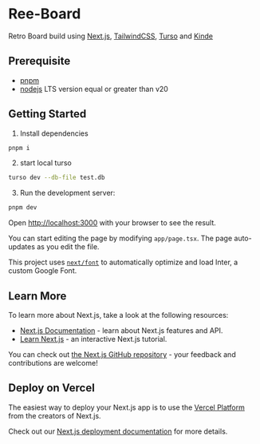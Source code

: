 # Ree-Board

Retro Board build using [Next.js](https://nextjs.org/), [TailwindCSS](https://tailwindcss.com/), [Turso](https://turso.tech/) and [Kinde](https://kinde.com/)

## Prerequisite

- [pnpm](https://pnpm.io/)
- [nodejs](https://nodejs.org/) LTS version equal or greater than v20

## Getting Started

1. Install dependencies

```bash
pnpm i
```

2. start local turso

```bash
turso dev --db-file test.db
```

3. Run the development server:

```bash
pnpm dev
```

Open [http://localhost:3000](http://localhost:3000) with your browser to see the result.

You can start editing the page by modifying `app/page.tsx`. The page auto-updates as you edit the file.

This project uses [`next/font`](https://nextjs.org/docs/basic-features/font-optimization) to automatically optimize and load Inter, a custom Google Font.

## Learn More

To learn more about Next.js, take a look at the following resources:

- [Next.js Documentation](https://nextjs.org/docs) - learn about Next.js features and API.
- [Learn Next.js](https://nextjs.org/learn) - an interactive Next.js tutorial.

You can check out [the Next.js GitHub repository](https://github.com/vercel/next.js/) - your feedback and contributions are welcome!

## Deploy on Vercel

The easiest way to deploy your Next.js app is to use the [Vercel Platform](https://vercel.com/new?utm_medium=default-template&filter=next.js&utm_source=create-next-app&utm_campaign=create-next-app-readme) from the creators of Next.js.

Check out our [Next.js deployment documentation](https://nextjs.org/docs/deployment) for more details.
